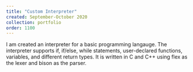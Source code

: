 ```yaml
---
title: "Custom Interpreter"
created: September-October 2020
collection: portfolio
order: 1100
---
```


I am created an interpreter for a basic programming langauge. The interpreter supports if, if/else, while statements, user-declared functions, variables, and different return types. It is written in C and C++ using flex as the lexer and bison as the parser.
